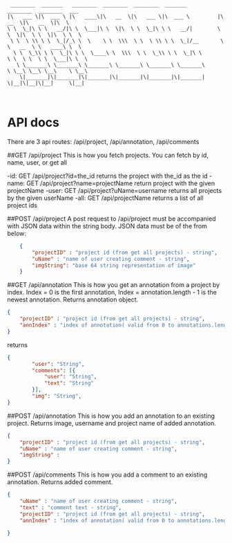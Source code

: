```
 ________  _______   ________  ________  ________  _______           ________  ________  ___     
|\   ___ \|\  ___ \ |\   ____\|\   __  \|\   ___ \|\  ___ \         |\   __  \|\   __  \|\  \    
\ \  \_|\ \ \   __/|\ \  \___|\ \  \|\  \ \  \_|\ \ \   __/|        \ \  \|\  \ \  \|\  \ \  \   
 \ \  \ \\ \ \  \_|/_\ \  \    \ \  \\\  \ \  \ \\ \ \  \_|/__       \ \   __  \ \   ____\ \  \  
  \ \  \_\\ \ \  \_|\ \ \  \____\ \  \\\  \ \  \_\\ \ \  \_|\ \       \ \  \ \  \ \  \___|\ \  \ 
   \ \_______\ \_______\ \_______\ \_______\ \_______\ \_______\       \ \__\ \__\ \__\    \ \__\
    \|_______|\|_______|\|_______|\|_______|\|_______|\|_______|        \|__|\|__|\|__|     \|__|
                                                                                                 
                                                                                                                                                 
```
# API docs

There are 3 api routes: /api/project, /api/annotation, /api/comments

##GET /api/project
This is how you fetch projects. You can fetch by id, name, user, or get all

-id: GET /api/project?id=the_id
    returns the project with the_id as the id
-name: GET /api/project?name=projectName
    return project with the given projectName
-user: GET /api/project?uName=username
    returns all projects by the given userName
-all: GET /api/projectName
    returns a list of all project ids

##POST /api/project
A post request to /api/project must be accompanied with JSON data within the string body. JSON data must be of the from below:
```json
    {
        "projectID" : "project id (from get all projects) - string",
        "uName" : "name of user creating comment - string",
        "imgString": "base 64 string representation of image"
    }
```
##GET /api/annotation
This is how you get an annotation from a project by index. Index = 0 is the first annotation, Index = annotation.length - 1 is the newest annotation. Returns annotation object.
```json
{
	"projectID" : "project id (from get all projects) - string",
	"annIndex" : "index of annotation( valid from 0 to annotations.length - 1) - number"
}
```
returns
```json
{
        "user": "String",
        "comments": [{
            "user": "String",
            "text": "String"
        }],
        "img": "String",
}
```
##POST /api/annotation
This is how you add an annotation to an existing project. Returns image, username and project name of added annotation.
```json
{
	"projectID" : "project id (from get all projects) - string",
	"uName" : "name of user creating comment - string",
	"imgString" :
}
```

##POST /api/comments
This is how you add a comment to an existing annotation. Returns added comment.
```json
{
	"uName" : "name of user creating comment - string",
    "text" : "comment text - string",
    "projectID" : "project id (from get all projects) - string",
    "annIndex" : "index of annotation( valid from 0 to annotations.length - 1) - number"

}
```
